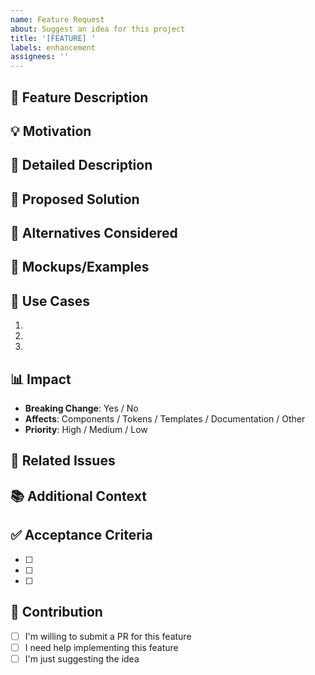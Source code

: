 ```yaml
---
name: Feature Request
about: Suggest an idea for this project
title: '[FEATURE] '
labels: enhancement
assignees: ''
---
```


## 🚀 Feature Description

<!-- A clear and concise description of the feature you'd like to see -->

## 💡 Motivation

<!-- Why is this feature important? What problem does it solve? -->

## 📝 Detailed Description

<!-- Provide a detailed description of the feature -->

## 🎨 Proposed Solution

<!-- Describe how you envision this feature working -->

## 🔄 Alternatives Considered

<!-- Describe any alternative solutions or features you've considered -->

## 📸 Mockups/Examples

<!-- If applicable, add mockups, wireframes, or examples from other libraries -->

## 🎯 Use Cases

<!-- Describe specific use cases for this feature -->

1. 
2. 
3. 

## 📊 Impact

<!-- How would this feature impact the library? -->

- **Breaking Change**: Yes / No
- **Affects**: Components / Tokens / Templates / Documentation / Other
- **Priority**: High / Medium / Low

## 🔗 Related Issues

<!-- Link to related issues or discussions -->

## 📚 Additional Context

<!-- Add any other context, screenshots, or examples about the feature request here -->

## ✅ Acceptance Criteria

<!-- What needs to be done for this feature to be considered complete? -->

- [ ] 
- [ ] 
- [ ] 

## 🤝 Contribution

<!-- Are you willing to contribute to this feature? -->

- [ ] I'm willing to submit a PR for this feature
- [ ] I need help implementing this feature
- [ ] I'm just suggesting the idea

